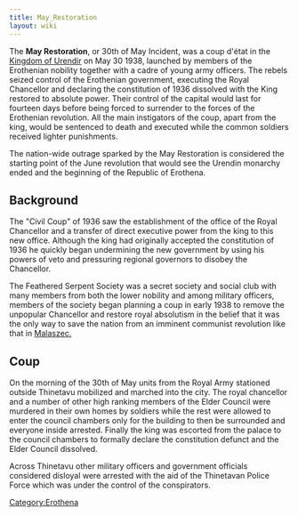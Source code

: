 ```yaml
---
title: May_Restoration
layout: wiki
---
```

The **May Restoration**, or 30th of May Incident, was a coup d'état in
the [Kingdom of Urendir](Erothena "wikilink") on May 30 1938, launched
by members of the Erothenian nobility together with a cadre of young
army officers. The rebels seized control of the Erothenian government,
executing the Royal Chancellor and declaring the constitution of 1936
dissolved with the King restored to absolute power. Their control of the
capital would last for fourteen days before being forced to surrender to
the forces of the Erothenian revolution. All the main instigators of the
coup, apart from the king, would be sentenced to death and executed
while the common soldiers received lighter punishments.

The nation-wide outrage sparked by the May Restoration is considered the
starting point of the June revolution that would see the Urendin
monarchy ended and the beginning of the Republic of Erothena.

## Background

The "Civil Coup" of 1936 saw the establishment of the office of the
Royal Chancellor and a transfer of direct executive power from the king
to this new office. Although the king had originally accepted the
constitution of 1936 he quickly began undermining the new government by
using his powers of veto and pressuring regional governors to disobey
the Chancellor.

The Feathered Serpent Society was a secret society and social club with
many members from both the lower nobility and among military officers,
members of the society began planning a coup in early 1938 to remove the
unpopular Chancellor and restore royal absolutism in the belief that it
was the only way to save the nation from an imminent communist
revolution like that in [Malaszec.](Malaszec. "wikilink")

## Coup

On the morning of the 30th of May units from the Royal Army stationed
outside Thinetavu mobilized and marched into the city. The royal
chancellor and a number of other high ranking members of the Elder
Council were murdered in their own homes by soldiers while the rest were
allowed to enter the council chambers only for the building to then be
surrounded and everyone inside arrested. Finally the king was escorted
from the palace to the council chambers to formally declare the
constitution defunct and the Elder Council dissolved.

Across Thinetavu other military officers and government officials
considered disloyal were arrested with the aid of the Thinetavan Police
Force which was under the control of the conspirators.

[Category:Erothena](Category:Erothena "wikilink")
